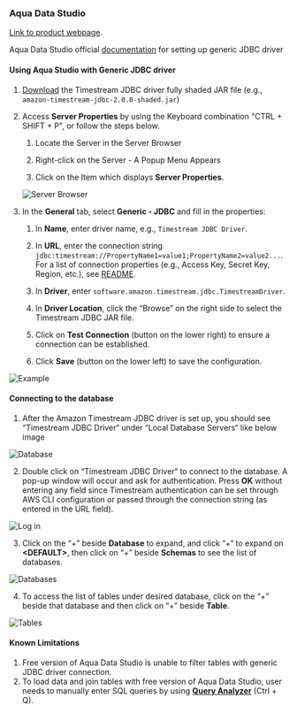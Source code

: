 ### Aqua Data Studio
[Link to product webpage](https://www.aquafold.com/aquadatastudio/).

Aqua Data Studio official [documentation](https://www.aquaclusters.com/app/home/project/public/aquadatastudio/wikibook/Documentation22.3/page/109/Generic-JDBC) for setting up generic JDBC driver

#### Using Aqua Studio with Generic JDBC driver

1. [Download](https://github.com/awslabs/amazon-timestream-driver-jdbc/releases/latest) the Timestream JDBC driver fully shaded JAR file (e.g., `amazon-timestream-jdbc-2.0.0-shaded.jar`)

2. Access **Server Properties** by using the Keyboard combination "CTRL + SHIFT + P", or follow the steps below. 
    1. Locate the Server in the Server Browser

    2. Right-click on the Server - A Popup Menu Appears

    3. Click on the Item which displays **Server Properties**.

    ![Server Browser](../images/aqua-data-studio/aqua-data-studio-server-browser.png)

3. In the **General** tab, select **Generic - JDBC** and fill in the properties:

    1. In **Name**, enter driver name, e.g., `Timestream JDBC Driver`.

    2. In **URL**, enter the connection string `jdbc:timestream://PropertyName1=value1;PropertyName2=value2...`. For a list of connection properties (e.g., Access Key, Secret Key, Region, etc.), see [README](../../README.md#optional-connection-properties).

    3. In **Driver**, enter `software.amazon.timestream.jdbc.TimestreamDriver`. 

    4. In **Driver Location**, click the “Browse” on the right side to select the Timestream JDBC JAR file.

    5. Click on **Test Connection** (button on the lower right) to ensure a connection can be established.

    6. Click **Save** (button on the lower left) to save the configuration.

![Example](../images/aqua-data-studio/aqua-data-studio-sign-in.png)

#### Connecting to the database

1. After the Amazon Timestream JDBC driver is set up, you should see “Timestream JDBC Driver“ under “Local Database Servers“ like below image

![Database](../images/aqua-data-studio/aqua-data-studio-server.png)

2. Double click on “Timestream JDBC Driver“ to connect to the database. A pop-up window will occur and ask for authentication. Press **OK** without entering any field since Timestream authentication can be set through AWS CLI configuration or passed through the connection string (as entered in the URL field).

![Log in](../images/aqua-data-studio/aqua-data-studio-pop-up.png)

3. Click on the “+” beside **Database** to expand, and click “+“ to expand on **\<DEFAULT\>**, then click on “+” beside **Schemas** to see the list of databases.

![Databases](../images/aqua-data-studio/aqua-data-studio-databases.png)

4. To access the list of tables under desired database, click on the “+” beside that database and then click on “+” beside **Table**.

![Tables](../images/aqua-data-studio/aqua-data-studio-tables.png)

#### Known Limitations
1. Free version of Aqua Data Studio is unable to filter tables with generic JDBC driver connection.
2. To load data and join tables with free version of Aqua Data Studio, user needs to manually enter SQL queries by using [**Query Analyzer**](https://www.aquaclusters.com/app/home/project/public/aquadatastudio/wikibook/Documentation22.3/page/145/Query-Analyzer-SQL-Tool) (Ctrl + Q).
